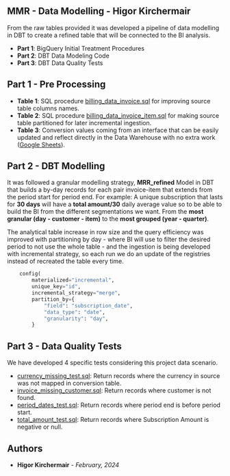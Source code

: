 ## MMR - Data Modelling - Higor Kirchermair

From the raw tables provided it was developed a pipeline of data modelling in DBT to create a refined table that will be connected to the BI analysis.

- **Part 1**: BigQuery Initial Treatment Procedures
- **Part 2**: DBT Data Modeling Code
- **Part 3**: DBT Data Quality Tests

## Part 1 - Pre Processing

- **Table 1**: SQL procedure [billing_data_invoice.sql](billing_data_invoice.sql) for improving source table columns names.
- **Table 2**: SQL procedure [billing_data_invoice_item.sql](billing_data_invoice_item.sql) for making source table partitioned for later incremental ingestion.
- **Table 3**: Conversion values coming from an interface that can be easily updated and reflect directly in the Data Warehouse with no extra work ([Google Sheets](https://docs.google.com/spreadsheets/d/1CUUtUdnuPlH4g4a3AZ4ZWlcE_8nT1KFKyu0Q70V-OS0/edit#gid=0)).

## Part 2 - DBT Modelling

It was followed a granular modelling strategy, **MRR_refined** Model in DBT that builds a by-day records for each pair invoice-item that extends from the period start for period end. For example: A unique subscription that lasts for **30 days** will have a **total amount/30** daily average value so to be able to build the BI from the different segmentations we want. From the **most granular (day - customer - item)** to the **most grouped (year - quarter)**.

The analytical table increase in row size and the query efficiency was improved with partitioning by day - where BI will use to filter the desired period to not use the whole table - and the ingestion is being developed with incremental strategy, so each run we do an update of the registries instead of recreated the table every time.

```python
    config(
        materialized="incremental",
        unique_key="id",
        incremental_strategy="merge",
        partition_by={
            "field": "subscription_date",
            "data_type": "date",
            "granularity": "day",
        }
```

## Part 3 - Data Quality Tests
We have developed 4 specific tests considering this project data scenario.
- [currency_missing_test.sql](tests/currency_missing_test.sql): Return records where the currency in source was not mapped in conversion table.
- [invoice_missing_customer.sql](tests/invoice_missing_customer.sql): Return records where customer is not found.
- [period_dates_test.sql](tests/period_dates_test.sql): Return records where period end is before period start.
- [total_amount_test.sql](tests/total_amount_test.sql): Return records where Subscription Amount is negative or null.

## Authors

- **Higor Kirchermair** - *February, 2024* 